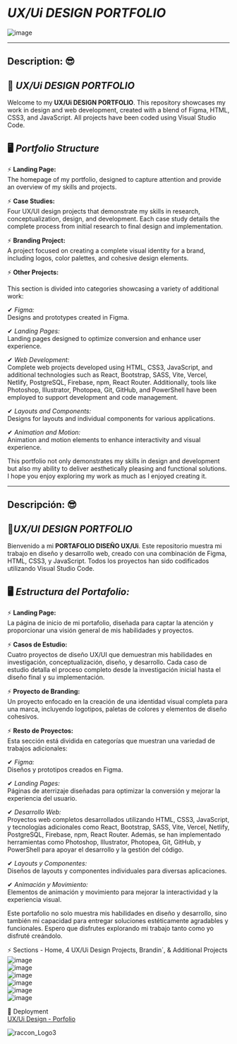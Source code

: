 # *UX/Ui DESIGN PORTFOLIO* </br>

![image](https://github.com/user-attachments/assets/49759c2a-a929-47da-99e0-054872259265) </br>

***************************************************************************************************************************************************************************************

## Description: 😎</br>

## 👀 *UX/Ui DESIGN PORTFOLIO* </br>

Welcome to my **UX/Ui DESIGN PORTFOLIO**. This repository showcases my work in design and web development, created with a blend of Figma, HTML, CSS3, and JavaScript. All projects have been coded using Visual Studio Code.

## 🖥 *Portfolio Structure* </br>

⚡ **Landing Page:** </br> 
The homepage of my portfolio, designed to capture attention and provide an overview of my skills and projects.</br>

⚡ **Case Studies:**</br>
Four UX/UI design projects that demonstrate my skills in research, conceptualization, design, and development. Each case study details the complete process from initial research to final design and implementation.</br>

⚡ **Branding Project:** </br>
A project focused on creating a complete visual identity for a brand, including logos, color palettes, and cohesive design elements.</br>

⚡ **Other Projects:**</br> 

This section is divided into categories showcasing a variety of additional work:</br>

✔ *Figma:*</br>
Designs and prototypes created in Figma.

✔ *Landing Pages:*</br>
Landing pages designed to optimize conversion and enhance user experience.</br>

✔ *Web Development:*</br>
Complete web projects developed using HTML, CSS3, JavaScript, and additional technologies such as React, Bootstrap, SASS, Vite, Vercel, Netlify, PostgreSQL, Firebase, npm, React Router. Additionally, tools like Photoshop, Illustrator, Photopea, Git, GitHub, and PowerShell have been employed to support development and code management.</br>

✔ *Layouts and Components:*</br>
Designs for layouts and individual components for various applications.</br>

✔ *Animation and Motion:*</br>
Animation and motion elements to enhance interactivity and visual experience.</br>

This portfolio not only demonstrates my skills in design and development but also my ability to deliver aesthetically pleasing and functional solutions. I hope you enjoy exploring my work as much as I enjoyed creating it.</br>

***************************************************************************************************************************************************************************************

## Descripción: 😎</br>

## 👀*UX/UI DESIGN PORTFOLIO* </br>

Bienvenido a mi **PORTAFOLIO DISEÑO UX/Ui**. Este repositorio muestra mi trabajo en diseño y desarrollo web, creado con una combinación de Figma, HTML, CSS3, y JavaScript. Todos los proyectos han sido codificados utilizando Visual Studio Code.</br>

## 🖥 *Estructura del Portafolio:* </br>

⚡ **Landing Page:**</br>
La página de inicio de mi portafolio, diseñada para captar la atención y proporcionar una visión general de mis habilidades y proyectos.</br>

⚡ **Casos de Estudio:**</br>
Cuatro proyectos de diseño UX/UI que demuestran mis habilidades en investigación, conceptualización, diseño, y desarrollo. Cada caso de estudio detalla el proceso completo desde la investigación inicial hasta el diseño final y su implementación.</br>

⚡ **Proyecto de Branding:**</br>
Un proyecto enfocado en la creación de una identidad visual completa para una marca, incluyendo logotipos, paletas de colores y elementos de diseño cohesivos.</br>

⚡  **Resto de Proyectos:**</br>
Esta sección está dividida en categorías que muestran una variedad de trabajos adicionales:</br>

✔ *Figma:*</br>
Diseños y prototipos creados en Figma.</br>

✔ *Landing Pages:*</br>
Páginas de aterrizaje diseñadas para optimizar la conversión y mejorar la experiencia del usuario.</br>

✔ *Desarrollo Web:*</br>
Proyectos web completos desarrollados utilizando HTML, CSS3, JavaScript, y tecnologías adicionales como React, Bootstrap, SASS, Vite, Vercel, Netlify, PostgreSQL, Firebase, npm, React Router. Además, se han implementado herramientas como Photoshop, Illustrator, Photopea, Git, GitHub, y PowerShell para apoyar el desarrollo y la gestión del código.</br>

✔ *Layouts y Componentes:*</br>
Diseños de layouts y componentes individuales para diversas aplicaciones.</br>

✔ *Animación y Movimiento:*</br>
Elementos de animación y movimiento para mejorar la interactividad y la experiencia visual.</br>

Este portafolio no solo muestra mis habilidades en diseño y desarrollo, sino también mi capacidad para entregar soluciones estéticamente agradables y funcionales. Espero que disfrutes explorando mi trabajo tanto como yo disfruté creándolo.</br>

⚡ Sections - Home, 4 UX/Ui Design Projects,  Brandin´, & Additional Projects </br>
![image](https://github.com/user-attachments/assets/ebd04af8-77c1-4d1b-9949-da35e7d7e79c) </br>
![image](https://github.com/user-attachments/assets/a3442bd0-2f5f-49b0-95a6-c39942b11422) </br>
![image](https://github.com/user-attachments/assets/97141c9c-b7f1-4f2b-8877-1f1da5b696d3) </br>
![image](https://github.com/user-attachments/assets/7e0d1d1d-fa66-4279-816f-4b7cb7150d73) </br>
![image](https://github.com/user-attachments/assets/cd490028-d00e-4069-87d2-46e22969c039) </br>
![image](https://github.com/user-attachments/assets/c054ee1f-2902-4eed-a62e-93de7265b6de) </br>


🚀 Deployment </br>
[UX/Ui Design - Porfolio](https://design-portfolio-gilt-theta.vercel.app/) </br>

 ![raccon_Logo3](https://github.com/user-attachments/assets/67a05c36-88b4-47d1-b30f-5b6c1def7cec) </br>


